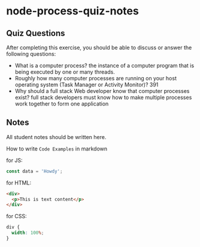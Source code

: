 # node-process-quiz-notes

## Quiz Questions

After completing this exercise, you should be able to discuss or answer the following questions:

- What is a computer process?
  the instance of a computer program that is being executed by one or many threads.
- Roughly how many computer processes are running on your host operating system (Task Manager or Activity Monitor)?
  391
- Why should a full stack Web developer know that computer processes exist?
  full stack developers must know how to make multiple processes work together to form one application

## Notes

All student notes should be written here.

How to write `Code Examples` in markdown

for JS:

```javascript
const data = 'Howdy';
```

for HTML:

```html
<div>
  <p>This is text content</p>
</div>
```

for CSS:

```css
div {
  width: 100%;
}
```
